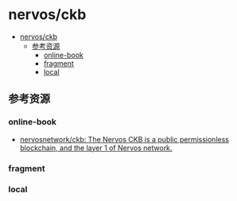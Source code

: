 # nervos/ckb

<!--ts-->
* [nervos/ckb](#nervosckb)
   * [参考资源](#参考资源)
      * [online-book](#online-book)
      * [fragment](#fragment)
      * [local](#local)

<!-- Created by https://github.com/ekalinin/github-markdown-toc -->
<!-- Added by: runner, at: Tue Jul 12 12:46:45 UTC 2022 -->

<!--te-->

## 参考资源

### online-book

- [nervosnetwork/ckb: The Nervos CKB is a public permissionless blockchain, and the layer 1 of Nervos network.](https://github.com/nervosnetwork/ckb)

### fragment

### local
